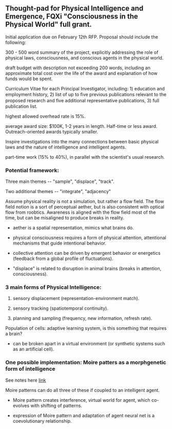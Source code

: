 ## Thought-pad for Physical Intelligence and Emergence, FQXi "Consciousness in the Physical World" full grant.

Initial application due on February 12th RFP. Proposal should include the following:

300 - 500 word summary of the project, explicitly addressing the role of physical laws, consciousness, and conscious agents in the physical world.

draft budget with description not exceeding 200 words, including an approximate total cost over the life of the award and explanation of how funds would be spent.  

Curriculum Vitae for each Principal Investigator, including: 1) education and employment history, 2) list of up to ﬁve previous publications relevant to the proposed research and ﬁve additional representative publications, 3) full publication list.

highest allowed overhead rate is 15%.

average award size: $100K, 1-2 years in length. Half-time or less award. Outreach-oriented awards typically smaller.

Inspire investigations into the many connections between basic physical laws and the nature of intelligence and intelligent agents.

part-time work (15% to 40%), in parallel with the scientist's usual research.  

### Potential framework:  

Three main themes -- "sample", "displace", "track".  

Two additional themes -- "integrate", "adjacency"

Assume physical reality is not a simulation, but rather a flow field. The flow field notion is a sort of perceptual aether, but is also consistent with optical flow from roobtics. Awareness is aligned with the flow field most of the time, but can be misaligned to produce breaks in reality.  

* aether is a spatial representation, mimics what brains do.  

* physical consciousness requires a form of physical attention, attentional mechanisms that guide intentional behavior.

* collective attention can be driven by emergent behavior or energetics (feedback from a global profile of fluctuations).

* "displace" is related to disruption in animal brains (breaks in attention, consciousness).

### 3 main forms of Physical Intelligence:  

1) sensory displacement (representation-environment match).  

2) sensory tracking (spatiotemporal continuity).  

3) planning and sampling (frequency, new information, refresh rate).  

Population of cells: adaptive learning system, is this something that requires a brain?  

* can be broken apart in a virtual environment (or synthetic systems such as an artificial cell).  


### One possible implementation: Moire patters as a morphgenetic form of intelligence

See notes here [link](https://github.com/devoworm/AoDT/blob/master/Moire%20Patterns%20for%20Developmental%20Data/README.md)

Moire patterns can do all three of these if coupled to an intelligent agent.

* Moire pattern creates interference, virtual world for agent, which co-evolves with shifting of patterns.

* expression of Moire pattern and adaptation of agent neural net is a coevolutionary relationship.


